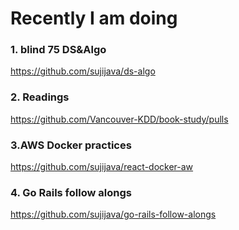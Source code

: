 # Recently I am doing
### 1. blind 75 DS&Algo 
https://github.com/sujijava/ds-algo

### 2. Readings
https://github.com/Vancouver-KDD/book-study/pulls

### 3.AWS Docker practices 
https://github.com/sujijava/react-docker-aw

### 4. Go Rails follow alongs
https://github.com/sujijava/go-rails-follow-alongs
